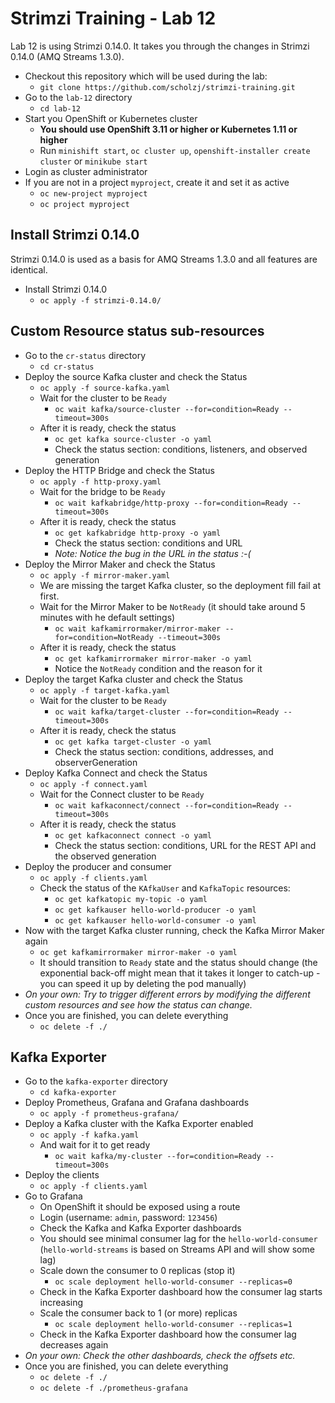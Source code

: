 # Strimzi Training - Lab 12

Lab 12 is using Strimzi 0.14.0. It takes you through the changes in Strimzi 0.14.0 (AMQ Streams 1.3.0).

* Checkout this repository which will be used during the lab:
  * `git clone https://github.com/scholzj/strimzi-training.git`
* Go to the `lab-12` directory
  * `cd lab-12`
* Start you OpenShift or Kubernetes cluster
  * **You should use OpenShift 3.11 or higher or Kubernetes 1.11 or higher**
  * Run `minishift start`, `oc cluster up`, `openshift-installer create cluster` or `minikube start`
* Login as cluster administrator
* If you are not in a project `myproject`, create it and set it as active
  * `oc new-project myproject`
  * `oc project myproject`

## Install Strimzi 0.14.0

Strimzi 0.14.0 is used as a basis for AMQ Streams 1.3.0 and all features are identical.

* Install Strimzi 0.14.0
  * `oc apply -f strimzi-0.14.0/`

## Custom Resource status sub-resources

* Go to the `cr-status` directory
  * `cd cr-status`
* Deploy the source Kafka cluster and check the Status
  * `oc apply -f source-kafka.yaml`
  * Wait for the cluster to be `Ready`
    * `oc wait kafka/source-cluster --for=condition=Ready --timeout=300s`
  * After it is ready, check the status
    * `oc get kafka source-cluster -o yaml`
    * Check the status section: conditions, listeners, and observed generation
* Deploy the HTTP Bridge and check the Status
  * `oc apply -f http-proxy.yaml`
  * Wait for the bridge to be `Ready`
    * `oc wait kafkabridge/http-proxy --for=condition=Ready --timeout=300s`
  * After it is ready, check the status
    * `oc get kafkabridge http-proxy -o yaml`
    * Check the status section: conditions and URL
    * _Note: Notice the bug in the URL in the status :-(_
* Deploy the Mirror Maker and check the Status
  * `oc apply -f mirror-maker.yaml`
  * We are missing the target Kafka cluster, so the deployment fill fail at first.
  * Wait for the Mirror Maker to be `NotReady` (it should take around 5 minutes with he default settings)
    * `oc wait kafkamirrormaker/mirror-maker --for=condition=NotReady --timeout=300s`
  * After it is ready, check the status
    * `oc get kafkamirrormaker mirror-maker -o yaml`
    * Notice the `NotReady` condition and the reason for it
* Deploy the target Kafka cluster and check the Status
  * `oc apply -f target-kafka.yaml`
  * Wait for the cluster to be `Ready`
    * `oc wait kafka/target-cluster --for=condition=Ready --timeout=300s`
  * After it is ready, check the status
    * `oc get kafka target-cluster -o yaml`
    * Check the status section: conditions, addresses, and observerGeneration
* Deploy Kafka Connect and check the Status
  * `oc apply -f connect.yaml`
  * Wait for the Connect cluster to be `Ready`
    * `oc wait kafkaconnect/connect --for=condition=Ready --timeout=300s`
  * After it is ready, check the status
    * `oc get kafkaconnect connect -o yaml`
    * Check the status section: conditions, URL for the REST API and the observed generation
* Deploy the producer and consumer
  * `oc apply -f clients.yaml`
  * Check the status of the `KAfkaUser` and `KafkaTopic` resources:
    * `oc get kafkatopic my-topic -o yaml`
    * `oc get kafkauser hello-world-producer -o yaml`
    * `oc get kafkauser hello-world-consumer -o yaml`
* Now with the target Kafka cluster running, check the Kafka Mirror Maker again
  * `oc get kafkamirrormaker mirror-maker -o yaml`
  * It should transition to `Ready` state and the status should change (the exponential back-off might mean that it takes it longer to catch-up - you can speed it up by deleting the pod manually)
* _On your own: Try to trigger different errors by modifying the different custom resources and see how the status can change._
* Once you are finished, you can delete everything
  * `oc delete -f ./`

## Kafka Exporter

* Go to the `kafka-exporter` directory
  * `cd kafka-exporter`
* Deploy Prometheus, Grafana and Grafana dashboards
  * `oc apply -f prometheus-grafana/`
* Deploy a Kafka cluster with the Kafka Exporter enabled
  * `oc apply -f kafka.yaml`
  * And wait for it to get ready
    * `oc wait kafka/my-cluster --for=condition=Ready --timeout=300s`
* Deploy the clients
  * `oc apply -f clients.yaml`
* Go to Grafana
  * On OpenShift it should be exposed using a route
  * Login (username: `admin`, password: `123456`)
  * Check the Kafka and Kafka Exporter dashboards
  * You should see minimal consumer lag for the `hello-world-consumer` (`hello-world-streams` is based on Streams API and will show some lag)
  * Scale down the consumer to 0 replicas (stop it)
    * `oc scale deployment hello-world-consumer --replicas=0`
  * Check in the Kafka Exporter dashboard how the consumer lag starts increasing
  * Scale the consumer back to 1 (or more) replicas
    * `oc scale deployment hello-world-consumer --replicas=1`
  * Check in the Kafka Exporter dashboard how the consumer lag decreases again
* _On your own: Check the other dashboards, check the offsets etc._
* Once you are finished, you can delete everything
  * `oc delete -f ./`
  * `oc delete -f ./prometheus-grafana`

